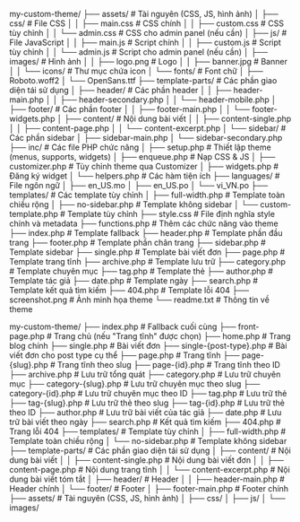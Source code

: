 my-custom-theme/
├── assets/                        # Tài nguyên (CSS, JS, hình ảnh)
│   ├── css/                       # File CSS
│   │   ├── main.css               # CSS chính
│   │   ├── custom.css             # CSS tùy chỉnh
│   │   └── admin.css              # CSS cho admin panel (nếu cần)
│   ├── js/                        # File JavaScript
│   │   ├── main.js                # Script chính
│   │   ├── custom.js              # Script tùy chỉnh
│   │   └── admin.js               # Script cho admin panel (nếu cần)
│   ├── images/                    # Hình ảnh
│   │   ├── logo.png               # Logo
│   │   ├── banner.jpg             # Banner
│   │   └── icons/                 # Thư mục chứa icon
│   └── fonts/                     # Font chữ
│       ├── Roboto.woff2
│       └── OpenSans.ttf
├── template-parts/                # Các phần giao diện tái sử dụng
│   ├── header/                    # Các phần header
│   │   ├── header-main.php
│   │   ├── header-secondary.php
│   │   └── header-mobile.php
│   ├── footer/                    # Các phần footer
│   │   ├── footer-main.php
│   │   └── footer-widgets.php
│   ├── content/                   # Nội dung bài viết
│   │   ├── content-single.php
│   │   ├── content-page.php
│   │   └── content-excerpt.php
│   └── sidebar/                   # Các phần sidebar
│       ├── sidebar-main.php
│       └── sidebar-secondary.php
├── inc/                           # Các file PHP chức năng
│   ├── setup.php                  # Thiết lập theme (menus, supports, widgets)
│   ├── enqueue.php                # Nạp CSS & JS
│   ├── customizer.php             # Tùy chỉnh theme qua Customizer
│   ├── widgets.php                # Đăng ký widget
│   └── helpers.php                # Các hàm tiện ích
├── languages/                     # File ngôn ngữ
│   ├── en_US.mo
│   ├── en_US.po
│   └── vi_VN.po
├── templates/                     # Các template tùy chỉnh
│   ├── full-width.php             # Template toàn chiều rộng
│   ├── no-sidebar.php             # Template không sidebar
│   └── custom-template.php        # Template tùy chỉnh
├── style.css                      # File định nghĩa style chính và metadata
├── functions.php                  # Thêm các chức năng vào theme
├── index.php                      # Template fallback
├── header.php                     # Template phần đầu trang
├── footer.php                     # Template phần chân trang
├── sidebar.php                    # Template sidebar
├── single.php                     # Template bài viết đơn
├── page.php                       # Template trang tĩnh
├── archive.php                    # Template lưu trữ
├── category.php                   # Template chuyên mục
├── tag.php                        # Template thẻ
├── author.php                     # Template tác giả
├── date.php                       # Template ngày
├── search.php                     # Template kết quả tìm kiếm
├── 404.php                        # Template lỗi 404
├── screenshot.png                 # Ảnh minh họa theme
└── readme.txt                     # Thông tin về theme

<!-- Template Hierarchy và thư mục trong cấu trúc -->
my-custom-theme/
├── index.php                      # Fallback cuối cùng
├── front-page.php                 # Trang chủ (nếu "Trang tĩnh" được chọn)
├── home.php                       # Trang blog chính
├── single.php                     # Bài viết đơn
├── single-{post-type}.php         # Bài viết đơn cho post type cụ thể
├── page.php                       # Trang tĩnh
├── page-{slug}.php                # Trang tĩnh theo slug
├── page-{id}.php                  # Trang tĩnh theo ID
├── archive.php                    # Lưu trữ tổng quát
├── category.php                   # Lưu trữ chuyên mục
├── category-{slug}.php            # Lưu trữ chuyên mục theo slug
├── category-{id}.php              # Lưu trữ chuyên mục theo ID
├── tag.php                        # Lưu trữ thẻ
├── tag-{slug}.php                 # Lưu trữ thẻ theo slug
├── tag-{id}.php                   # Lưu trữ thẻ theo ID
├── author.php                     # Lưu trữ bài viết của tác giả
├── date.php                       # Lưu trữ bài viết theo ngày
├── search.php                     # Kết quả tìm kiếm
├── 404.php                        # Trang lỗi 404
├── templates/                     # Template tùy chỉnh
│   ├── full-width.php             # Template toàn chiều rộng
│   └── no-sidebar.php             # Template không sidebar
├── template-parts/                # Các phần giao diện tái sử dụng
│   ├── content/                   # Nội dung bài viết
│   │   ├── content-single.php     # Nội dung bài viết đơn
│   │   ├── content-page.php       # Nội dung trang tĩnh
│   │   └── content-excerpt.php    # Nội dung bài viết tóm tắt
│   ├── header/                    # Header
│   │   ├── header-main.php        # Header chính
│   └── footer/                    # Footer
│       ├── footer-main.php        # Footer chính
├── assets/                        # Tài nguyên (CSS, JS, hình ảnh)
│   ├── css/
│   ├── js/
│   └── images/
